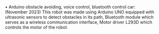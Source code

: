 • Arduino obstacle avoiding, voice control, bluetooth control car: (November 2023) This robot was made
using Arduino UNO equipped with ultrasonic sensors to detect obstacles in its path, Bluetooth module which
serves as a wireless communication interface, Motor driver L293D which controls the motor of the robot.
